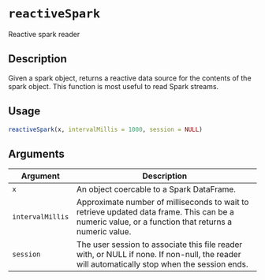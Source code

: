 # `reactiveSpark`

Reactive spark reader


## Description

Given a spark object, returns a reactive data source for the contents
 of the spark object. This function is most useful to read Spark streams.


## Usage

```r
reactiveSpark(x, intervalMillis = 1000, session = NULL)
```


## Arguments

Argument      |Description
------------- |----------------
`x`     |     An object coercable to a Spark DataFrame.
`intervalMillis`     |     Approximate number of milliseconds to wait to retrieve updated data frame. This can be a numeric value, or a function that returns a numeric value.
`session`     |     The user session to associate this file reader with, or NULL if none. If non-null, the reader will automatically stop when the session ends.


